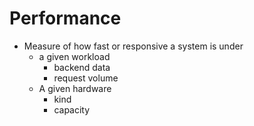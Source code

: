 # Performance

- Measure of how fast or responsive a system is under
  - a given workload
    - backend data
    - request volume
  - A given hardware
    - kind
    - capacity